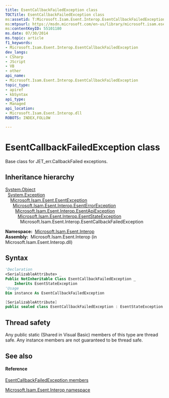```yaml
---
title: EsentCallbackFailedException class
TOCTitle: EsentCallbackFailedException class
ms:assetid: T:Microsoft.Isam.Esent.Interop.EsentCallbackFailedException
ms:mtpsurl: https://msdn.microsoft.com/en-us/library/microsoft.isam.esent.interop.esentcallbackfailedexception(v=EXCHG.10)
ms:contentKeyID: 55101180
ms.date: 07/30/2014
ms.topic: article
f1_keywords:
- Microsoft.Isam.Esent.Interop.EsentCallbackFailedException
dev_langs:
- CSharp
- JScript
- VB
- other
api_name: 
- Microsoft.Isam.Esent.Interop.EsentCallbackFailedException
topic_type: 
- apiref
- kbSyntax
api_type: 
- Managed
api_location: 
- Microsoft.Isam.Esent.Interop.dll
ROBOTS: INDEX,FOLLOW

---
```


# EsentCallbackFailedException class

Base class for JET_err.CallbackFailed exceptions.

## Inheritance hierarchy

[System.Object](https://docs.microsoft.com/dotnet/api/system.object?redirectedfrom=MSDN)  
  [System.Exception](https://docs.microsoft.com/dotnet/api/system.exception?redirectedfrom=MSDN)  
    [Microsoft.Isam.Esent.EsentException](dn292088\(v=exchg.10\).md)  
      [Microsoft.Isam.Esent.Interop.EsentErrorException](dn274314\(v=exchg.10\).md)  
        [Microsoft.Isam.Esent.Interop.EsentApiException](dn334231\(v=exchg.10\).md)  
          [Microsoft.Isam.Esent.Interop.EsentStateException](dn334920\(v=exchg.10\).md)  
            Microsoft.Isam.Esent.Interop.EsentCallbackFailedException  

**Namespace:**  [Microsoft.Isam.Esent.Interop](hh596136\(v=exchg.10\).md)  
**Assembly:**  Microsoft.Isam.Esent.Interop (in Microsoft.Isam.Esent.Interop.dll)

## Syntax

``` vb
'Declaration
<SerializableAttribute> _
Public NotInheritable Class EsentCallbackFailedException _
    Inherits EsentStateException
'Usage
Dim instance As EsentCallbackFailedException
```

``` csharp
[SerializableAttribute]
public sealed class EsentCallbackFailedException : EsentStateException
```

## Thread safety

Any public static (Shared in Visual Basic) members of this type are thread safe. Any instance members are not guaranteed to be thread safe.

## See also

#### Reference

[EsentCallbackFailedException members](dn274058\(v=exchg.10\).md)

[Microsoft.Isam.Esent.Interop namespace](hh596136\(v=exchg.10\).md)

